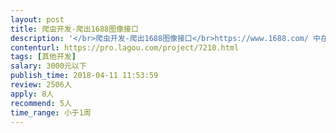 ```yaml
---                
layout: post       
title: 爬虫开发-爬出1688图像接口           
description: '</br>爬虫开发-爬出1688图像接口</br>https://www.1688.com/ 中在搜索框中 做用以图搜图的接口</br>用python requests库来做</br>'     
contenturl: https://pro.lagou.com/project/7210.html      
tags: [其他开发]            
salary: 3000元以下          
publish_time: 2018-04-11 11:53:59         
review: 2506人                   
apply: 8人                   
recommend: 5人                   
time_range: 小于1周              
---                 
```

